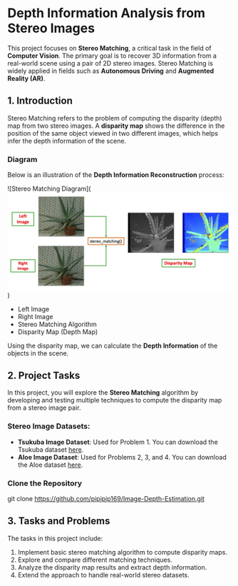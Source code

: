 # Depth Information Analysis from Stereo Images

This project focuses on **Stereo Matching**, a critical task in the field of **Computer Vision**. The primary goal is to recover 3D information from a real-world scene using a pair of 2D stereo images. Stereo Matching is widely applied in fields such as **Autonomous Driving** and **Augmented Reality (AR)**.

## 1. Introduction

Stereo Matching refers to the problem of computing the disparity (depth) map from two stereo images. A **disparity map** shows the difference in the position of the same object viewed in two different images, which helps infer the depth information of the scene.

### Diagram

Below is an illustration of the **Depth Information Reconstruction** process:

![Stereo Matching Diagram](![alt text](image.png))

- Left Image
- Right Image
- Stereo Matching Algorithm
- Disparity Map (Depth Map)

Using the disparity map, we can calculate the **Depth Information** of the objects in the scene.

## 2. Project Tasks

In this project, you will explore the **Stereo Matching** algorithm by developing and testing multiple techniques to compute the disparity map from a stereo image pair.

### Stereo Image Datasets:

- **Tsukuba Image Dataset**: Used for Problem 1. You can download the Tsukuba dataset [here](https://drive.google.com/file/d/14gf8bcym_lTcvjZQmg8kwq3aXkENBxMQ/view).
- **Aloe Image Dataset**: Used for Problems 2, 3, and 4. You can download the Aloe dataset [here](https://drive.google.com/file/d/1wxmiUdqMciuTOs0ouKEISl8-iTVXdOWn/view).

### **Clone the Repository**

  git clone https://github.com/pipipip169/Image-Depth-Estimation.git

## 3. Tasks and Problems

The tasks in this project include:

1. Implement basic stereo matching algorithm to compute disparity maps.
2. Explore and compare different matching techniques.
3. Analyze the disparity map results and extract depth information.
4. Extend the approach to handle real-world stereo datasets.


